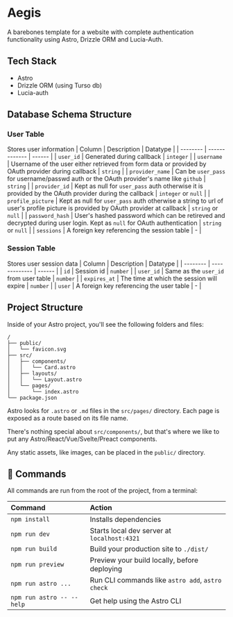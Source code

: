 # Aegis 
A barebones template for a website with complete authentication functionality using Astro, Drizzle ORM and Lucia-Auth.

## Tech Stack
- Astro
- Drizzle ORM (using Turso db)
- Lucia-auth

## Database Schema Structure

### User Table
Stores user information
| Column | Description | Datatype |
| -------- | ------------- | ------ |
| `user_id` | Generated during callback | `integer` |
| `username` | Username of the user either retrieved from form data or provided by OAuth provider during callback | `string` |
| `provider_name` | Can be `user_pass` for username/passwd auth or the OAuth provider's name like `github` | `string` |
| `provider_id` | Kept as null for `user_pass` auth otherwise it is provided by the OAuth provider during the callback | `integer` or `null` |
| `profile_picture` | Kept as null for `user_pass` auth otherwise a string to url of user's profile picture is provided by OAuth provider at callback | `string` or `null` |
| `password_hash` | User's hashed password which can be retireved and decrypted during user login. Kept as `null` for OAuth authentication | `string` or `null` |
| `sessions` | A foreign key referencing the session table | - |

### Session Table
Stores user session data
| Column | Description | Datatype |
| -------- | ------------- | ------ |
| `id` | Session id | `number` |
| `user_id` | Same as the `user_id` from user table | `number` |
| `expires_at` | The time at which the session will expire | `number` |
| `user` | A foreign key referencing the user table | - |

## Project Structure

Inside of your Astro project, you'll see the following folders and files:

```text
/
├── public/
│   └── favicon.svg
├── src/
│   ├── components/
│   │   └── Card.astro
│   ├── layouts/
│   │   └── Layout.astro
│   └── pages/
│       └── index.astro
└── package.json
```

Astro looks for `.astro` or `.md` files in the `src/pages/` directory. Each page is exposed as a route based on its file name.

There's nothing special about `src/components/`, but that's where we like to put any Astro/React/Vue/Svelte/Preact components.

Any static assets, like images, can be placed in the `public/` directory.

## 🧞 Commands

All commands are run from the root of the project, from a terminal:

| Command                   | Action                                           |
| :------------------------ | :----------------------------------------------- |
| `npm install`             | Installs dependencies                            |
| `npm run dev`             | Starts local dev server at `localhost:4321`      |
| `npm run build`           | Build your production site to `./dist/`          |
| `npm run preview`         | Preview your build locally, before deploying     |
| `npm run astro ...`       | Run CLI commands like `astro add`, `astro check` |
| `npm run astro -- --help` | Get help using the Astro CLI                     |
